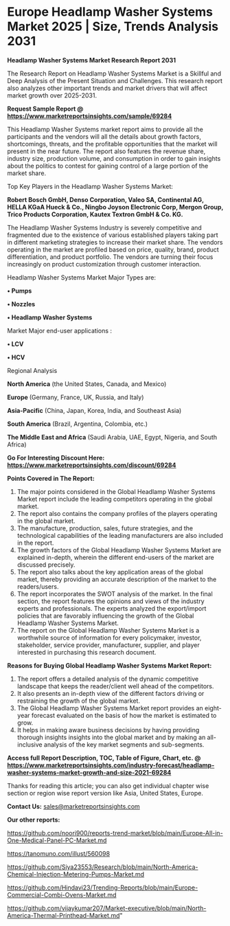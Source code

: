 # Europe Headlamp Washer Systems Market 2025 | Size, Trends Analysis 2031

<strong>Headlamp Washer Systems Market Research Report 2031</strong>

The Research Report on Headlamp Washer Systems Market is a Skillful and Deep Analysis of the Present Situation and Challenges. This research report also analyzes other important trends and market drivers that will affect market growth over 2025-2031.

<strong>Request Sample Report @ <a href=https://www.marketreportsinsights.com/sample/69284>https://www.marketreportsinsights.com/sample/69284</a></strong>

This Headlamp Washer Systems market report aims to provide all the participants and the vendors will all the details about growth factors, shortcomings, threats, and the profitable opportunities that the market will present in the near future. The report also features the revenue share, industry size, production volume, and consumption in order to gain insights about the politics to contest for gaining control of a large portion of the market share.

Top Key Players in the Headlamp Washer Systems Market:

<strong>Robert Bosch GmbH, Denso Corporation, Valeo SA, Continental AG, HELLA KGaA Hueck & Co., Ningbo Joyson Electronic Corp, Mergon Group, Trico Products Corporation, Kautex Textron GmbH & Co. KG.</strong>

The Headlamp Washer Systems Industry is severely competitive and fragmented due to the existence of various established players taking part in different marketing strategies to increase their market share. The vendors operating in the market are profiled based on price, quality, brand, product differentiation, and product portfolio. The vendors are turning their focus increasingly on product customization through customer interaction.

Headlamp Washer Systems Market Major Types are:

<strong>• Pumps

• Nozzles

• Headlamp Washer Systems</strong>

Market Major end-user applications :

<strong>• LCV

• HCV</strong>

Regional Analysis

</u><strong><b>North America</b></strong> (the United States, Canada, and Mexico)

<strong><b>Europe </b></strong>(Germany, France, UK, Russia, and Italy)

<strong><b>Asia-Pacific</b></strong> (China, Japan, Korea, India, and Southeast Asia)

<strong><b>South America</b></strong> (Brazil, Argentina, Colombia, etc.)

<strong><b>The Middle East and Africa</b></strong> (Saudi Arabia, UAE, Egypt, Nigeria, and South Africa)

<strong>Go For Interesting Discount Here: <a href=https://www.marketreportsinsights.com/discount/69284>https://www.marketreportsinsights.com/discount/69284</a></strong>

<strong>Points Covered in The Report:</strong>
<ol>
  <li>The major points considered in the Global Headlamp Washer Systems Market report include the leading competitors operating in the global market.</li>
  <li>The report also contains the company profiles of the players operating in the global market.</li>
  <li>The manufacture, production, sales, future strategies, and the technological capabilities of the leading manufacturers are also included in the report.</li>
  <li>The growth factors of the Global Headlamp Washer Systems Market are explained in-depth, wherein the different end-users of the market are discussed precisely.</li>
  <li>The report also talks about the key application areas of the global market, thereby providing an accurate description of the market to the readers/users.</li>
  <li>The report incorporates the SWOT analysis of the market. In the final section, the report features the opinions and views of the industry experts and professionals. The experts analyzed the export/import policies that are favorably influencing the growth of the Global Headlamp Washer Systems Market.</li>
  <li>The report on the Global Headlamp Washer Systems Market is a worthwhile source of information for every policymaker, investor, stakeholder, service provider, manufacturer, supplier, and player interested in purchasing this research document.</li>
</ol>
<strong>Reasons for Buying Global Headlamp Washer Systems Market Report:</strong>

<ol>
  <li>The report offers a detailed analysis of the dynamic competitive landscape that keeps the reader/client well ahead of the competitors.</li>
  <li>It also presents an in-depth view of the different factors driving or restraining the growth of the global market.</li>
  <li>The Global Headlamp Washer Systems Market report provides an eight-year forecast evaluated on the basis of how the market is estimated to grow.</li>
  <li>It helps in making aware business decisions by having providing thorough insights insights into the global market and by making an all-inclusive analysis of the key market segments and sub-segments.</li>
</ol>
<strong>Access full Report Description, TOC, Table of Figure, Chart, etc. @ <a href=https://www.marketreportsinsights.com/industry-forecast/headlamp-washer-systems-market-growth-and-size-2021-69284>https://www.marketreportsinsights.com/industry-forecast/headlamp-washer-systems-market-growth-and-size-2021-69284</a></strong>


Thanks for reading this article; you can also get individual chapter wise section or region wise report version like Asia, United States, Europe.

<strong>Contact Us:</strong>
sales@marketreportsinsights.com

<strong>Our other reports:</strong>

<a href=https://github.com/noori900/reports-trend-market/blob/main/Europe-All-in-One-Medical-Panel-PC-Market.md>https://github.com/noori900/reports-trend-market/blob/main/Europe-All-in-One-Medical-Panel-PC-Market.md</a>

<a href=https://tanomuno.com/illust/560098>https://tanomuno.com/illust/560098</a>

<a href=https://github.com/Siya23553/Research/blob/main/North-America-Chemical-Injection-Metering-Pumps-Market.md>https://github.com/Siya23553/Research/blob/main/North-America-Chemical-Injection-Metering-Pumps-Market.md</a>

<a href=https://github.com/Hindavi23/Trending-Reports/blob/main/Europe-Commercial-Combi-Ovens-Market.md>https://github.com/Hindavi23/Trending-Reports/blob/main/Europe-Commercial-Combi-Ovens-Market.md</a>

<a href=https://github.com/vijaykumar207/Market-executive/blob/main/North-America-Thermal-Printhead-Market.md>https://github.com/vijaykumar207/Market-executive/blob/main/North-America-Thermal-Printhead-Market.md</a>"
